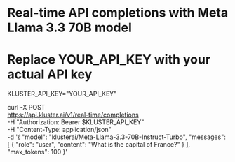 # Real-time API completions with Meta Llama 3.3 70B model

# Replace YOUR_API_KEY with your actual API key
KLUSTER_API_KEY="YOUR_API_KEY"

curl -X POST \
  https://api.kluster.ai/v1/real-time/completions \
  -H "Authorization: Bearer $KLUSTER_API_KEY" \
  -H "Content-Type: application/json" \
  -d '{
    "model": "klusterai/Meta-Llama-3.3-70B-Instruct-Turbo",
    "messages": [
      {
        "role": "user", 
        "content": "What is the capital of France?"
      }
    ],
    "max_tokens": 100
  }'
